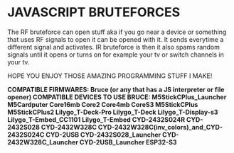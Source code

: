 # JAVASCRIPT BRUTEFORCES
The RF bruteforce can open stuff aka if you go near a device or something that uses RF signals to open it can be opened with it. It sends everytime a different signal and activates.
IR bruteforce is then it also spams random signals until it opens or turns on for example your tv or switch channels in your tv.

HOPE YOU ENJOY THOSE AMAZING PROGRAMMING STUFF I MAKE!

**COMPATIBLE FIRMWARES: Bruce (or any that has a JS interpreter or file opener)
COMPATIBLE DEVICES TO USE BRUCE: M5StickCPlus_Launcher M5Cardputer Core16mb Core2 Core4mb CoreS3 M5StickCPlus M5StickCPlus2 Lilygo_T-Deck-Pro Lilygo_T-Deck Lilygo_T-Display-s3 Lilygo_T-Embed_CC1101 Lilygo_T-Embed CYD-2432S024R CYD-2432S028 CYD-2432W328C CYD-2432W328C(inv_colors)_and_CYD-2432S024C CYD-2USB CYD-2432S028_Launcher CYD-2432W328C_Launcher CYD-2USB_Launcher ESP32-S3**
